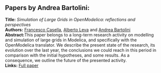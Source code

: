 <h2>Papers by Andrea Bartolini:</h2>
<p>
<b>Title:</b> <i> Simulation of Large Grids in OpenModelica: reflections and perspectives </i> <br />
<b>Authors:</b> <a href="../authors/author_41.html">Francesco Casella</a>, <a href="../authors/author_157.html">Alberto Leva</a> and <a href="../authors/author_15.html">Andrea Bartolini</a><br />
<b>Abstract:</b>This paper belongs to a long-term research activity on modelling and simulation of large grids in Modelica, and specifically with the OpenModelica translator. We describe the present state of the research, its evolution over the last year, the conclusions we could reach in this period in comparison with the initial hypotheses, and some results. As a consequence, we outline the future of the presented activity.<br />
<b>Links:</b> <a href="../submissions/ecp17132227_CasellaLevaBartolini.pdf">Full paper</a></p>